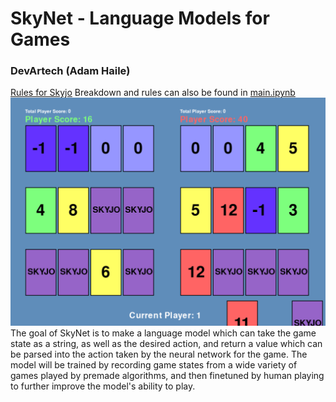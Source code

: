 # SkyNet - Language Models for Games
### DevArtech (Adam Haile)

[Rules for Skyjo](https://www.geekyhobbies.com/how-to-play-skyjo-card-game-rules-and-instructions/)
Breakdown and rules can also be found in [main.ipynb](https://github.com/DevArtech/skynet/blob/main/main.ipynb)
![Screenshot of Game](/SkyjoGameScreenshot.png)
The goal of SkyNet is to make a language model which can take the game state as a string, as well as the desired action, and return a value which can be parsed into the action taken by the neural network for the game. The model will be trained by recording game states from a wide variety of games played by premade algorithms, and then finetuned by human playing to further improve the model's ability to play.
